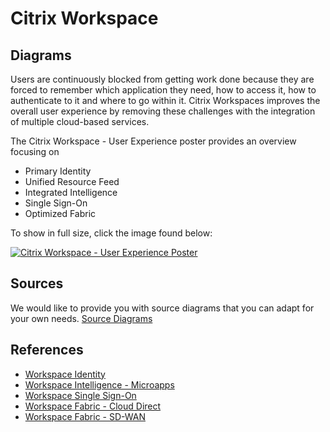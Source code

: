 ﻿---
layout: doc
h3InToc: true
contributedBy: Daniel Feller
description: Conceptual architecture drawing for Citrix Workspace.
---
# Citrix Workspace

## Diagrams

Users are continuously blocked from getting work done because they are forced to remember which application they need, how to access it, how to authenticate to it and where to go within it. Citrix Workspaces improves the overall user experience by removing these challenges with the integration of multiple cloud-based services.

The Citrix Workspace - User Experience poster provides an overview focusing on

*  Primary Identity
*  Unified Resource Feed
*  Integrated Intelligence
*  Single Sign-On
*  Optimized Fabric

To show in full size, click the image found below:

[![Citrix Workspace - User Experience Poster](/en-us/tech-zone/learn/media/diagrams-posters_workspace_user-experience-poster.png)](/en-us/tech-zone/learn/downloads/diagrams-posters_workspace_user-experience-poster.png)

## Sources

We would like to provide you with source diagrams that you can adapt for your own needs. [Source Diagrams](https://citrix.sharefile.com/d-sbb9281af1fe4496a)

## References

*  [Workspace Identity](/en-us/tech-zone/learn/tech-briefs/workspace-identity.html)
*  [Workspace Intelligence - Microapps](/en-us/tech-zone/learn/tech-briefs/workspace-microapps.html)
*  [Workspace Single Sign-On](/en-us/tech-zone/learn/tech-briefs/workspace-sso.html)
*  [Workspace Fabric - Cloud Direct](/en-us/tech-zone/learn/tech-briefs/sdwan-cloud-direct.html)
*  [Workspace Fabric - SD-WAN](/en-us/tech-zone/learn/tech-briefs/sdwan-workspace.html)
